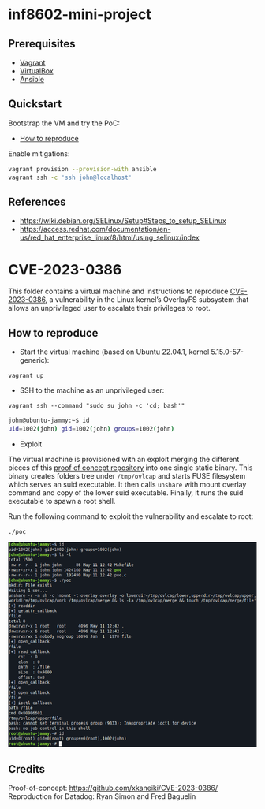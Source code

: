 # inf8602-mini-project

## Prerequisites

- [Vagrant](https://developer.hashicorp.com/vagrant/install)
- [VirtualBox](https://www.virtualbox.org/wiki/Downloads)
- [Ansible](https://docs.ansible.com/ansible/latest/installation_guide/intro_installation.html#selecting-an-ansible-package-and-version-to-install)

## Quickstart

Bootstrap the VM and try the PoC:

- [How to reproduce](#how-to-reproduce)

Enable mitigations:

```sh
vagrant provision --provision-with ansible
vagrant ssh -c 'ssh john@localhost'
```

## References

- https://wiki.debian.org/SELinux/Setup#Steps_to_setup_SELinux
- https://access.redhat.com/documentation/en-us/red_hat_enterprise_linux/8/html/using_selinux/index

# CVE-2023-0386

This folder contains a virtual machine and instructions to reproduce [CVE-2023-0386](https://nvd.nist.gov/vuln/detail/CVE-2023-0386), a vulnerability in the Linux kernel’s OverlayFS subsystem that allows an unprivileged user to escalate their privileges to root.

## How to reproduce

* Start the virtual machine (based on Ubuntu 22.04.1, kernel 5.15.0-57-generic):

```
vagrant up
```

* SSH to the machine as an unprivileged user:

```
vagrant ssh --command "sudo su john -c 'cd; bash'"
```

```bash
john@ubuntu-jammy:~$ id
uid=1002(john) gid=1002(john) groups=1002(john)
```

* Exploit

The virtual machine is provisioned with an exploit merging the different pieces of this [proof of concept repository](https://github.com/xkaneiki/CVE-2023-0386/) into one single static binary. This binary creates folders tree under `/tmp/ovlcap` and starts FUSE filesystem which serves an suid executable. It then calls `unshare` with mount overlay command and copy of the lower suid executable. Finally, it runs the suid executable to spawn a root shell.

Run the following command to exploit the vulnerability and escalate to root:

```
./poc
```

<p align="center">
   <img src="screenshot.png" width="650" />
</p>

## Credits

Proof-of-concept: https://github.com/xkaneiki/CVE-2023-0386/
Reproduction for Datadog: Ryan Simon and Fred Baguelin
